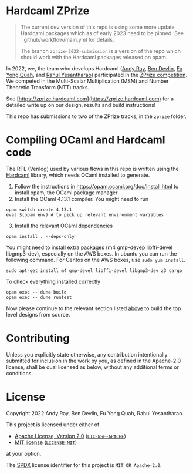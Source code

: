 # Hardcaml ZPrize

> The current dev version of this repo is using some more update Hardcaml packages 
> which as of early 2023 need to be pinned.  See `.github/workflow/main.yml for 
> details.
> 
> The branch `zprize-2022-submission` is a version of the repo which should
> work with the Hardcaml packages released on opam.


In 2022, we, the team who develops Hardcaml ([Andy Ray](https://github.com/andrewray), [Ben Devlin](https://github.com/bsdevlin), [Fu Yong Quah](https://github.com/fyquah), and [Rahul Yesantharao](https://github.com/rahulyesantharao)) participated in the [ZPrize competition](https://www.zprize.io/). We competed in the Multi-Scalar Multiplication (MSM) and Number Theoretic Transform (NTT) tracks.

See [https://zprize.hardcaml.com](https://zprize.hardcaml.com) for a detailed write up on
our design, results and build instructions!

This repo has submissions to two of the ZPrize tracks, in the `zprize` folder.

# Compiling OCaml and Hardcaml code

The RTL (Verilog) used by various flows in this repo is written using the
[Hardcaml](https://github.com/janestreet/hardcaml) library, which needs OCaml
installed to generate.

1. Follow the instructions in https://opam.ocaml.org/doc/Install.html to install
opam, the OCaml package manager
2. Install the OCaml 4.13.1 compiler. You might need to run

```
opam switch create 4.13.1
eval $(opam env) # to pick up relevant environment variables
```

3. Install the relevant OCaml dependencies

```
opam install . --deps-only
```

You might need to install extra packages (m4 gmp-devep libffi-devel
libgmp3-dev), especially on the AWS boxes. In ubuntu you can run the following
command. For Centos on the AWS boxes, use `sudo yum install`.

```
sudo apt-get install m4 gmp-devel libffi-devel libgmp3-dev z3 cargo
```

To check everything installed correctly

```
opam exec -- dune build
opam exec -- dune runtest
```

Now please continue to the relevant section listed [above](#zprize-submissions)
to build the top level designs from source.

# Contributing

Unless you explicitly state otherwise, any contribution intentionally submitted
for inclusion in the work by you, as defined in the Apache-2.0 license, shall be
dual licensed as below, without any additional terms or conditions.

# License

Copyright 2022 Andy Ray, Ben Devlin, Fu Yong Quah, Rahul Yesantharao.

This project is licensed under either of

- [Apache License, Version 2.0](https://www.apache.org/licenses/LICENSE-2.0) ([`LICENSE-APACHE`](LICENSE-APACHE))
- [MIT license](https://opensource.org/licenses/MIT) ([`LICENSE-MIT`](LICENSE-MIT))

at your option.

The [SPDX](https://spdx.dev) license identifier for this project is `MIT OR Apache-2.0`.
